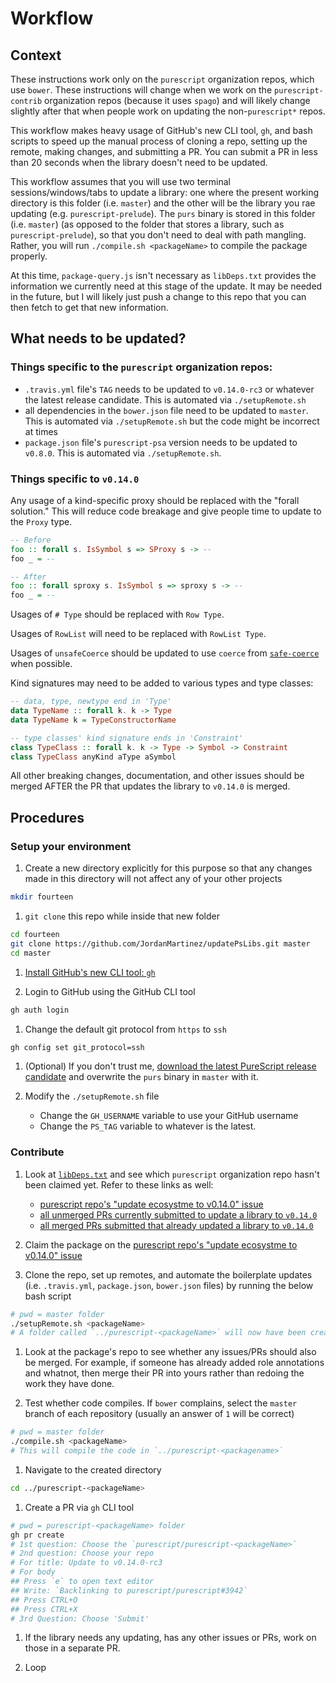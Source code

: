 # Workflow

## Context

These instructions work only on the `purescript` organization repos, which use `bower`. These instructions will change when we work on the `purescript-contrib` organization repos (because it uses `spago`) and will likely change slightly after that when people work on updating the non-`purescript*` repos.

This workflow makes heavy usage of GitHub's new CLI tool, `gh`, and bash scripts to speed up the manual process of cloning a repo, setting up the remote, making changes, and submitting a PR. You can submit a PR in less than 20 seconds when the library doesn't need to be updated.

This workflow assumes that you will use two terminal sessions/windows/tabs to update a library: one where the present working directory is this folder (i.e. `master`) and the other will be the library you rae updating (e.g. `purescript-prelude`). The `purs` binary is stored in this folder (i.e. `master`) (as opposed to the folder that stores a library, such as `purescript-prelude`), so that you don't need to deal with path mangling. Rather, you will run `./compile.sh <packageName>` to compile the package properly.

At this time, `package-query.js` isn't necessary as `libDeps.txt` provides the information we currently need at this stage of the update. It may be needed in the future, but I will likely just push a change to this repo that you can then fetch to get that new information.

## What needs to be updated?

### Things specific to the `purescript` organization repos:

- `.travis.yml` file's `TAG` needs to be updated to `v0.14.0-rc3` or whatever the latest release candidate. This is automated via `./setupRemote.sh`
- all dependencies in the `bower.json` file need to be updated to `master`. This is automated via `./setupRemote.sh` but the code might be incorrect at times
- `package.json` file's `purescript-psa` version needs to be updated to `v0.8.0`. This is automated via `./setupRemote.sh`.

### Things specific to `v0.14.0`

Any usage of a kind-specific proxy should be replaced with the "forall solution." This will reduce code breakage and give people time to update to the `Proxy` type.
```purescript
-- Before
foo :: forall s. IsSymbol s => SProxy s -> --
foo _ = --

-- After
foo :: forall sproxy s. IsSymbol s => sproxy s -> --
foo _ = --
```

Usages of `# Type` should be replaced with `Row Type`.

Usages of `RowList` will need to be replaced with `RowList Type`.

Usages of `unsafeCoerce` should be updated to use `coerce` from [`safe-coerce`](https://github.com/purescript/purescript-safe-coerce) when possible.

Kind signatures may need to be added to various types and type classes:
```purescript
-- data, type, newtype end in 'Type'
data TypeName :: forall k. k -> Type
data TypeName k = TypeConstructorName

-- type classes' kind signature ends in 'Constraint'
class TypeClass :: forall k. k -> Type -> Symbol -> Constraint
class TypeClass anyKind aType aSymbol
```

All other breaking changes, documentation, and other issues should be merged AFTER the PR that updates the library to `v0.14.0` is merged.

## Procedures

### Setup your environment

1. Create a new directory explicitly for this purpose so that any changes made in this directory will not affect any of your other projects

```bash
mkdir fourteen
```

1. `git clone` this repo while inside that new folder

```bash
cd fourteen
git clone https://github.com/JordanMartinez/updatePsLibs.git master
cd master
```

1. [Install GitHub's new CLI tool: `gh`](https://github.com/cli/cli#installation)

1. Login to GitHub using the GitHub CLI tool

```bash
gh auth login
```

1. Change the default git protocol from `https` to `ssh`

```bash
gh config set git_protocol=ssh
```

1. (Optional) If you don't trust me, [download the latest PureScript release candidate](https://github.com/purescript/purescript/releases/) and overwrite the `purs` binary in `master` with it.

1. Modify the `./setupRemote.sh` file
     - Change the `GH_USERNAME` variable to use your GitHub username
     - Change the `PS_TAG` variable to whatever is the latest.

### Contribute

1. Look at [`libDeps.txt`](./libDeps.txt) and see which `purescript` organization repo hasn't been claimed yet. Refer to these links as well:
    - [purescript repo's "update ecosystme to v0.14.0" issue](https://github.com/purescript/purescript/issues/3942)
    - [all unmerged PRs currently submitted to update a library to `v0.14.0`](https://github.com/search?q=org%3Apurescript+is%3Apr+state%3Aopen+Update+to+v0.14.0)
    - [all merged PRs submitted that already updated a library to `v0.14.0`](https://github.com/search?q=org%3Apurescript+is%3Apr+state%3Aclosed+Update+to+v0.14.0)

1. Claim the package on the [purescript repo's "update ecosystme to v0.14.0" issue](https://github.com/purescript/purescript/issues/3942)

1. Clone the repo, set up remotes, and automate the boilerplate updates (i.e. `.travis.yml`, `package.json`, `bower.json` files) by running the below bash script

```bash
# pwd = master folder
./setupRemote.sh <packageName>
# A folder called `../purescript-<packageName>` will now have been created
```

1. Look at the package's repo to see whether any issues/PRs should also be merged. For example, if someone has already added role annotations and whatnot, then merge their PR into yours rather than redoing the work they have done.

1. Test whether code compiles. If `bower` complains, select the `master` branch of each repository (usually an answer of `1` will be correct)

```bash
# pwd = master folder
./compile.sh <packageName>
# This will compile the code in `../purescript-<packagename>`
```

1. Navigate to the created directory

```bash
cd ../purescript-<packageName>
```

1. Create a PR via `gh` CLI tool

```bash
# pwd = purescript-<packageName> folder
gh pr create
# 1st question: Choose the `purescript/purescript-<packageName>`
# 2nd question: Choose your repo
# For title: Update to v0.14.0-rc3
# For body
## Press `e` to open text editor
## Write: `Backlinking to purescript/purescript#3942`
## Press CTRL+O
## Press CTRL+X
# 3rd Question: Choose 'Submit'
```

1. If the library needs any updating, has any other issues or PRs, work on those in a separate PR.

1. Loop

